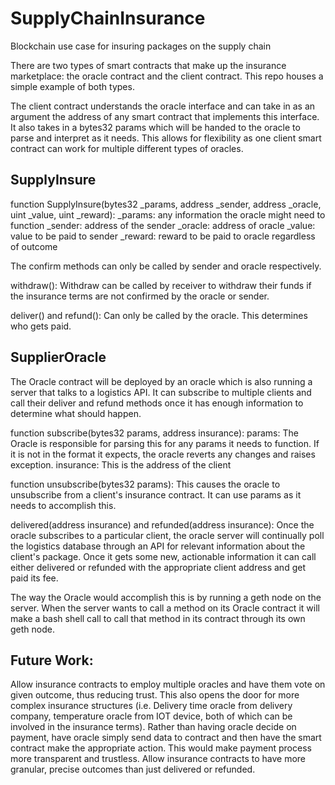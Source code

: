 # SupplyChainInsurance
Blockchain use case for insuring packages on the supply chain

There are two types of smart contracts that make up the insurance marketplace: the oracle contract and the client contract.
This repo houses a simple example of both types.

The client contract understands the oracle interface and can take in as an argument the address of any smart contract that implements this interface.
It also takes in a bytes32 params which will be handed to the oracle to parse and interpret as it needs. This allows for flexibility as one client smart contract can work for multiple different types of oracles.

## SupplyInsure
function SupplyInsure(bytes32 _params, address _sender, address _oracle, uint _value, uint _reward):
_params: any information the oracle might need to function
_sender: address of the sender
_oracle: address of oracle
_value: value to be paid to sender
_reward: reward to be paid to oracle regardless of outcome

The confirm methods can only be called by sender and oracle respectively.

withdraw(): Withdraw can be called by receiver to withdraw their funds if the insurance terms are not confirmed by the oracle or sender.

deliver() and refund(): Can only be called by the oracle. This determines who gets paid.

## SupplierOracle
The Oracle contract will be deployed by an oracle which is also running a server that talks to a logistics API. It can subscribe to multiple clients and call their deliver and refund methods once it has enough information to determine what should happen.

function subscribe(bytes32 params, address insurance):
params: The Oracle is responsible for parsing this for any params it needs to function. If it is not in the format it expects, the oracle reverts any changes and raises exception.
insurance: This is the address of the client

function unsubscribe(bytes32 params): This causes the oracle to unsubscribe from a client's insurance contract. It can use params as it needs to accomplish this.

delivered(address insurance) and refunded(address insurance): Once the oracle subscribes to a particular client, the oracle server will continually poll the logistics database through an API for relevant information about the client's package. Once it gets some new, actionable information it can call either delivered or refunded with the appropriate client address and get paid its fee.

The way the Oracle would accomplish this is by running a geth node on the server. When the server wants to call a method on its Oracle contract it will make a bash shell call to call that method in its contract through its own geth node.

## Future Work:
Allow insurance contracts to employ multiple oracles and have them vote on given outcome, thus reducing trust. This also opens the door for more complex insurance structures (i.e. Delivery time oracle from delivery company, temperature oracle from IOT device, both of which can be involved in the insurance terms).
Rather than having oracle decide on payment, have oracle simply send data to contract and then have the smart contract make the appropriate action. This would make payment process more transparent and trustless.
Allow insurance contracts to have more granular, precise outcomes than just delivered or refunded.
